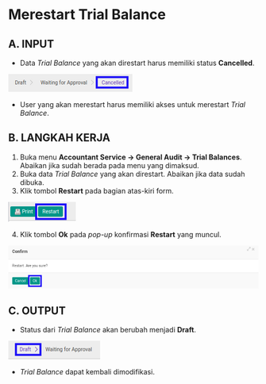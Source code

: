 # Merestart Trial Balance

## A. INPUT

* Data *Trial Balance* yang akan direstart harus memiliki status **Cancelled**.

![](../../img/trial-balance/status-input-cancelled.png)

* User yang akan merestart harus memiliki akses untuk merestart *Trial Balance*.

## B. LANGKAH KERJA

1. Buka menu **Accountant Service -> General Audit -> Trial Balances**. Abaikan jika sudah berada pada menu yang dimaksud.
2. Buka data *Trial Balance* yang akan direstart. Abaikan jika data sudah dibuka.
3. Klik tombol **Restart** pada bagian atas-kiri form.

![](../../img/trial-balance/tombol-restart.png)

4. Klik tombol **Ok** pada *pop-up* konfirmasi **Restart** yang muncul.

![](../../img/trial-balance/pop-up-konfirmasi-restart.png)

## C. OUTPUT

* Status dari *Trial Balance* akan berubah menjadi **Draft**.

![](../../img/trial-balance/status-draft.png)

* *Trial Balance* dapat kembali dimodifikasi.
